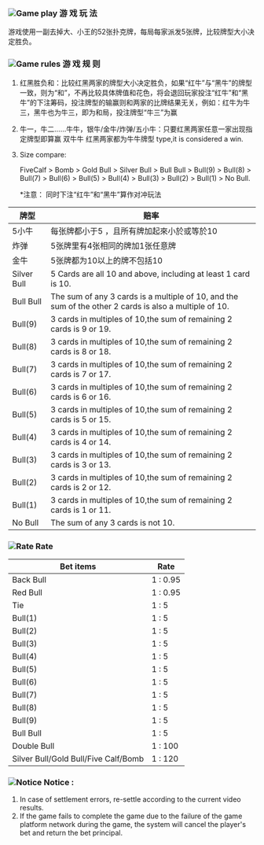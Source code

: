 ### ![Game play](https://res-global.1315cdn.com:11443/statics/game_rules/icon_g_p.png) 游 戏 玩 法

游戏使用一副去掉大、小王的52张扑克牌，每局每家派发5张牌，比较牌型大小决定胜负。

### ![Game rules](https://res-global.1315cdn.com:11443/statics/game_rules/icon_g_r.png) 游 戏 规 则

1. 红黑胜负和：比较红黑两家的牌型大小决定胜负，如果“红牛”与“黑牛”的牌型一致，则为“和”，不再比较具体牌值和花色，将会退回玩家投注“红牛”和“黑牛”的下注筹码，投注牌型的输赢则和两家的比牌结果无关，例如：红牛为牛三，黑牛也为牛三，即为和局，投注牌型“牛三”为赢
2. 牛一，牛二……牛牛，银牛/金牛/炸弹/五小牛：只要红黑两家任意一家出现指定牌型即算赢
双牛牛	红黑两家都为牛牛牌型
   type,it is considered a win.
3. Size compare:

   FiveCalf > Bomb > Gold Bull > Silver Bull > Bull Bull > Bull(9) > Bull(8) > Bull(7) > Bull(6) > Bull(5) > Bull(4) > Bull(3) > Bull(2) > Bull(1) > No Bull.

   \*注意：
同时下注“红牛”和“黑牛”算作对冲玩法

| 牌型  | 赔率                                                                                                   |
| ----------- | ------------------------------------------------------------------------------------------------------ |
| 5小牛    | 每张牌都小于5 ，且所有牌加起來小於或等於10                             |
| 炸弹        | 5张牌里有4张相同的牌加1张任意牌                                                        |
| 金牛   | 5张牌都为10以上的牌不包括10                                                            |  | 银牛 | 5张牌都为10及以上的牌至少包括1张10 |
| Silver Bull | 5 Cards are all 10 and above, including at least 1 card is 10.                                         |
| Bull Bull   | The sum of any 3 cards is a multiple of 10, and the sum of the other 2 cards is also a multiple of 10. |
| Bull(9)     | 3 cards in multiples of 10,the sum of remaining 2 cards is 9 or 19.                                    |
| Bull(8)     | 3 cards in multiples of 10,the sum of remaining 2 cards is 8 or 18.                                    |
| Bull(7)     | 3 cards in multiples of 10,the sum of remaining 2 cards is 7 or 17.                                    |  |
| Bull(6)     | 3 cards in multiples of 10,the sum of remaining 2 cards is 6 or 16.                                    |  |
| Bull(5)     | 3 cards in multiples of 10,the sum of remaining 2 cards is 5 or 15.                                    |  |
| Bull(4)     | 3 cards in multiples of 10,the sum of remaining 2 cards is 4 or 14.                                    |  |
| Bull(3)     | 3 cards in multiples of 10,the sum of remaining 2 cards is 3 or 13.                                    |  |
| Bull(2)     | 3 cards in multiples of 10,the sum of remaining 2 cards is 2 or 12.                                    |  |
| Bull(1)     | 3 cards in multiples of 10,the sum of remaining 2 cards is 1 or 11.                                    |  |
| No Bull     | The sum of any 3 cards is not 10.                                                                      |

### ![Rate](https://res-global.1315cdn.com:11443/statics/game_rules/icon_r.png) Rate

| Bet items                            | Rate     |
| ------------------------------------ | -------- |
| Back Bull                            | 1 : 0.95 |
| Red Bull                             | 1 : 0.95 |
| Tie                                  | 1 : 5    |
| Bull(1)                              | 1 : 5    |
| Bull(2)                              | 1 : 5    |
| Bull(3)                              | 1 : 5    |
| Bull(4)                              | 1 : 5    |
| Bull(5)                              | 1 : 5    |
| Bull(6)                              | 1 : 5    |
| Bull(7)                              | 1 : 5    |
| Bull(8)                              | 1 : 5    |
| Bull(9)                              | 1 : 5    |
| Bull Bull                            | 1 : 5    |
| Double Bull                          | 1 : 100  |
| Silver Bull/Gold Bull/Five Calf/Bomb | 1 : 120  |

### ![Notice](https://res-global.1315cdn.com:11443/statics/game_rules/icon_warn.png) Notice :

1. In case of settlement errors, re-settle according to the current video results.
2. If the game fails to complete the game due to the failure of the game platform network during the game, the system will cancel the player's bet and return the bet principal.
